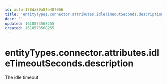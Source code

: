```yaml
---
id: auto-178da80a8fe487066
title: 'entityTypes.connector.attributes.idleTimeoutSeconds.description'
desc: ''
updated: 1618573568255
created: 1618573568255
---
```

# entityTypes.connector.attributes.idleTimeoutSeconds.description

The idle timeout